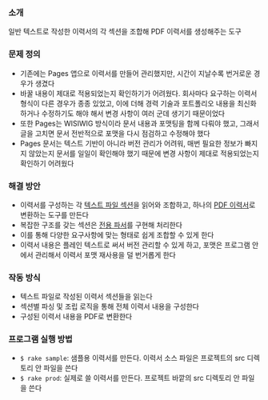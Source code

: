 ### 소개
일반 텍스트로 작성한 이력서의 각 섹션을 조합해 PDF 이력서를 생성해주는 도구

### 문제 정의
- 기존에는 Pages 앱으로 이력서를 만들어 관리했지만, 시간이 지날수록 번거로운 경우가 생겼다
- 바꿀 내용이 제대로 적용되었는지 확인하기가 어려웠다. 회사마다 요구하는 이력서 형식이 다른 경우가 종종 있었고, 이에 더해 경력 기술과 포트폴리오 내용을 최신화하거나 수정하기도 해야 해서 변경 사항이 여러 군데 생기기 때문이었다
- 또한 Pages는 WISIWIG 방식이라 문서 내용과 포맷팅을 함께 다뤄야 했고, 그래서 글을 고치면 문서 전반적으로 포맷을 다시 점검하고 수정해야 했다
- Pages 문서는 텍스트 기반이 아니라 버전 관리가 어려워, 매번 필요한 정보가 빠지지 않았는지 문서를 일일이 확인해야 했기 때문에 변경 사항이 제대로 적용되었는지 확인하기 어려웠다

### 해결 방안
- 이력서를 구성하는 각 [텍스트 파일 섹션](spec/data/src/)을 읽어와 조합하고, 하나의 [PDF 이력서](output.pdf)로 변환하는 도구를 만든다
- 복잡한 구조를 갖는 섹션은 [전용 파서](lib/mk_resume/section_parser.rb)를 구현해 처리한다
- 이를 통해 다양한 요구사항에 맞는 형태로 쉽게 조합할 수 있게 한다
- 이력서 내용은 플레인 텍스트로 써서 버전 관리할 수 있게 하고, 포맷은 프로그램 안에서 관리해서 이력서 포맷 재사용을 덜 번거롭게 한다

### 작동 방식
- 텍스트 파일로 작성된 이력서 섹션들을 읽는다
- 섹션별 파싱 및 조립 로직을 통해 전체 이력서 내용을 구성한다
- 구성된 이력서 내용을 PDF로 변환한다

### 프로그램 실행 방법
- `$ rake sample`: 샘플용 이력서를 만든다. 이력서 소스 파일은 프로젝트의 src 디렉토리 안 파일을 쓴다
- `$ rake prod`: 실제로 쓸 이력서를 만든다. 프로젝트 바깥의 src 디렉토리 안 파일을 쓴다
